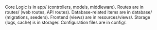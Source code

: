 Core Logic is in app/ (controllers, models, middleware).
Routes are in routes/ (web routes, API routes).
Database-related items are in database/ (migrations, seeders).
Frontend (views) are in resources/views/.
Storage (logs, cache) is in storage/.
Configuration files are in config/.